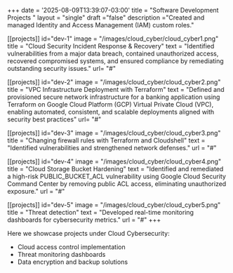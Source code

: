 +++
date = '2025-08-09T13:39:07-03:00'
title = "Software Development Projects "
layout = "single"
draft ="false"
description ="Created and managed Identity and Access Management (IAM) custom roles."

[[projects]]
id="dev-1"
image = "/images/cloud_cyber/cloud_cyber1.png"
title = "Cloud Security Incident Response & Recovery"
text = "Identified vulnerabilities from a major data breach, contained unauthorized access, recovered compromised systems, and ensured compliance by remediating outstanding security issues."
url= "#"

[[projects]]
id="dev-2"
image = "/images/cloud_cyber/cloud_cyber2.png"
title = "VPC Infrastructure Deployment with Terraform"
text = "Defined and provisioned secure network infrastructure for a banking application using Terraform on Google Cloud Platform (GCP) Virtual Private Cloud (VPC), enabling automated, consistent, and scalable deployments aligned with security best practices"
url= "#"

[[projects]]
id="dev-3"
image = "/images/cloud_cyber/cloud_cyber3.png"
title = "Changing firewall rules with Terraform and Cloudshell"
text = "Identified vulnerabilities and strengthened network defenses."
url = "#"

[[projects]]
id="dev-4"
image = "/images/cloud_cyber/cloud_cyber4.png"
title = "Cloud Storage Bucket Hardening"
text = "Identified and remediated a high-risk PUBLIC_BUCKET_ACL vulnerability using Google Cloud Security Command Center by removing public ACL access, eliminating unauthorized exposure."
url = "#"

[[projects]]
id="dev-5"
image = "/images/cloud_cyber/cloud_cyber5.png"
title = "Threat detection"
text = "Developed real-time monitoring dashboards for cybersecurity metrics."
url = "#"
+++


Here we showcase projects under Cloud Cybersecurity:

- Cloud access control implementation  
- Threat monitoring dashboards  
- Data encryption and backup solutions  